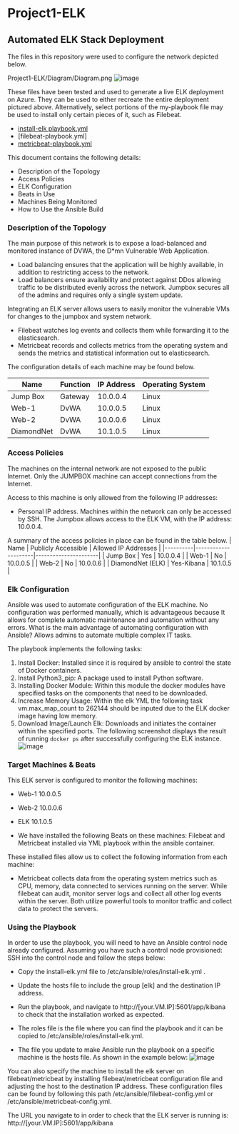 # Project1-ELK
## Automated ELK Stack Deployment
The files in this repository were used to configure the network depicted below.

Project1-ELK/Diagram/Diagram.png
![image](https://user-images.githubusercontent.com/83889228/131019810-6c5ff6b3-5cce-4b08-ab6d-e17e2879c947.png)

These files have been tested and used to generate a live ELK deployment on Azure. They can be used to either recreate the entire deployment pictured above. Alternatively, select portions of the my-playbook file may be used to install only certain pieces of it, such as Filebeat.
- [install-elk playbook.yml](https://github.com/dimed3v/Project1-ELK/blob/94898de887f03d6f30273f56e9b0fa470efdddc4/Ansible/install-elk.yml) 
- [filebeat-playbook.yml]
- [metricbeat-playbook.yml](https://github.com/dimed3v/Project1-ELK/blob/5d089c2fc5ec01e066b849d060a8a7462575232d/Ansible/metricbeat-playbook.yml) 

This document contains the following details:
- Description of the Topology
- Access Policies
- ELK Configuration
- Beats in Use
- Machines Being Monitored
- How to Use the Ansible Build

### Description of the Topology
The main purpose of this network is to expose a load-balanced and monitored instance of DVWA, the D*mn Vulnerable Web Application.
- Load balancing ensures that the application will be highly available, in addition to restricting access to the network.
- Load balancers ensure availability and protect against DDos allowing traffic to be distributed evenly across the network.
Jumpbox secures all of the admins and requires only a single system update.

Integrating an ELK server allows users to easily monitor the vulnerable VMs for changes to the jumpbox and system network.
- Filebeat watches log events and collects them while forwarding it to the elasticsearch.
- Metricbeat records and collects metrics from the operating system and sends the metrics and statistical information out to elasticsearch.

The configuration details of each machine may be found below.

| Name   | Function | IP Address | Operating System |
|----------|----------|------------|------------------|
| Jump Box | Gateway | 10.0.0.4  | Linux      |
| Web-1  | DvWA        | 10.0.0.5  | Linux
| Web-2  |    DvWA     | 10.0.0.6   | Linux
| DiamondNet  |  DvWA  | 10.1.0.5    | Linux




### Access Policies
The machines on the internal network are not exposed to the public Internet. Only the JUMPBOX machine can accept connections from the Internet.

Access to this machine is only allowed from the following IP addresses:
- Personal IP address.
Machines within the network can only be accessed by SSH.
The Jumpbox allows access to the ELK VM, with the IP address: 10.0.0.4.

A summary of the access policies in place can be found in the table below.
| Name   | Publicly Accessible | Allowed IP Addresses |
|----------|---------------------|----------------------|
| Jump Box | Yes       | 10.0.0.4  |
| Web-1     |     No     |   10.0.0.5   |
|  Web-2   |      No     | 10.0.0.6     |
| DiamondNet (ELK) | Yes-Kibana | 10.1.0.5 |
### Elk Configuration
Ansible was used to automate configuration of the ELK machine. No configuration was performed manually, which is advantageous because
It allows for complete automatic maintenance and automation without any errors.
 What is the main advantage of automating configuration with Ansible? 
Allows admins to automate multiple complex IT tasks.

The playbook implements the following tasks:

1. Install Docker: Installed since it is required by ansible to control the state of Docker containers. 
2. Install Python3_pip: A package used to install Python software.
3. Installing Docker Module: Within this module the docker modules have specified tasks on the components that need to be downloaded.
4. Increase Memory Usage: Within the elk YML the following task vm.max_map_count to 262144 should be inputed due to the ELK docker image having low memory.
5. Download Image/Launch Elk: Downloads and initiates the container within the specified ports.
The following screenshot displays the result of running `docker ps` after successfully configuring the ELK instance.
![image](https://user-images.githubusercontent.com/83889228/131019879-374a7177-a589-4873-af35-72433ace2716.png)

### Target Machines & Beats
This ELK server is configured to monitor the following machines:
- Web-1 10.0.0.5 
- Web-2 10.0.0.6
- ELK 10.1.0.5

- We have installed the following Beats on these machines:
Filebeat and Metricbeat installed via YML playbook within the ansible container.

These installed files allow us to collect the following information from each machine:
- Metricbeat collects data from the operating system metrics such as CPU, memory, data connected to services running on the server. While filebeat can audit, monitor server logs and collect all other log events within the server. Both utilize powerful tools to monitor traffic and collect data to protect the servers.
### Using the Playbook
In order to use the playbook, you will need to have an Ansible control node already configured. Assuming you have such a control node provisioned: 
SSH into the control node and follow the steps below:
- Copy the install-elk.yml file to /etc/ansible/roles/install-elk.yml .
- Update the hosts file to include the group [elk] and the destination IP address.
- Run the playbook, and navigate to http://[your.VM.IP]:5601/app/kibana to check that the installation worked as expected.

- The roles file is the file where you can find the playbook and it can be copied to /etc/ansible/roles/install-elk.yml.

- The file you update to make Ansible run the playbook on a specific machine is the hosts file. As shown in the example below:
![image](https://user-images.githubusercontent.com/83889228/131023515-1e988573-36f7-4c9d-bd13-c43d299f3ffb.png)


You can also specify the machine to install the elk server on filebeat/metricbeat by installing filebeat/metricbeat configuration file and adjusting the host to the destination IP address. These configuration files can be found by following this path /etc/ansible/filebeat-config.yml or /etc/ansible/metricbeat-config.yml. 


The URL you navigate to in order to check that the ELK server is running is: http://[your.VM.IP]:5601/app/kibana

